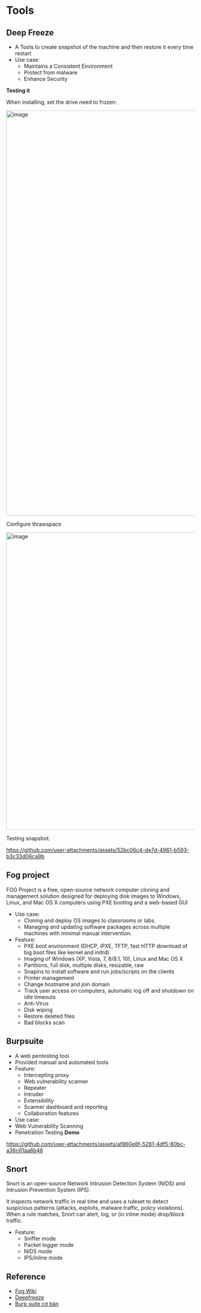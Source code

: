 # Tools
## Deep Freeze
* A Tools to create snapshot of the machine and then restore it every time restart
* Use case:
  * Maintains a Consistent Environment
  * Protect from malware
  * Enhance Security

**Testing it**

When installing, set the drive need to frozen:

<img width="1920" height="1080" alt="image" src="https://github.com/user-attachments/assets/1e47c21f-36ff-409e-b481-99e36209a81e" />

Configure thrawspace 

<img width="1265" height="793" alt="image" src="https://github.com/user-attachments/assets/cf2904fa-e3a5-4509-b3c6-a128ab5e5ec5" />

Testing snapshot:

https://github.com/user-attachments/assets/52bc06c4-de7d-4961-b593-b3c33d06ca9b

## Fog project
FOG Project is a free, open-source network computer cloning and management solution designed for deploying disk images to Windows, Linux, and Mac OS X computers using PXE booting and a web-based GUI
* Use case:
  * Cloning and deploy OS images to classrooms or labs.
  * Managing and updating software packages across multiple machines with minimal manual intervention.
* Feature:
  * PXE boot environment (DHCP, iPXE, TFTP, fast HTTP download of big boot files like kernel and initrd)
  * Imaging of Windows (XP, Vista, 7, 8/8.1, 10), Linux and Mac OS X
  * Partitions, full disk, multiple disks, resizable, raw
  * Snapins to install software and run jobs/scripts on the clients
  * Printer management
  * Change hostname and join domain
  * Track user access on computers, automatic log off and shutdown on idle timeouts
  * Anti-Virus
  * Disk wiping
  * Restore deleted files
  * Bad blocks scan

## Burpsuite
* A web pentesting tool
* Provided manual and automated tools
* Feature:
  * Intercepting proxy
  * Web vulnerability scanner
  * Repeater
  * Intruder
  * Extensibility
  * Scanner dashboard and reporting
  * Collaboration features
 * Use case:
  * Web Vulnerability Scanning
  * Penetration Testing
**Demo**

https://github.com/user-attachments/assets/af860e8f-5281-4df5-80bc-a36c61aa8b46

## Snort
Snort is an open-source Network Intrusion Detection System (NIDS) and Intrusion Prevention System (IPS).

It inspects network traffic in real time and uses a ruleset to detect suspicious patterns (attacks, exploits, malware traffic, policy violations). When a rule matches, Snort can alert, log, or (in inline mode) drop/block traffic.
* Feature:
  * Sniffer mode
  * Packet logger mode
  * NIDS mode
  * IPS/inline mode

## Reference
* [Fog Wiki](https://wiki.fogproject.org/wiki/index.php?title=Main_Page)
* [Deepfreeze](https://www.faronics.com/en-uk/products/deep-freeze)
* [Burp suite cơ bản](https://viblo.asia/p/burp-suite-co-ban-do-lo-hong-bao-mat-tren-ung-dung-web-L4x5xreqZBM)
